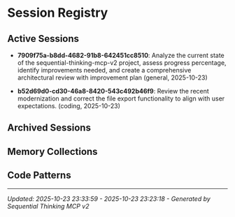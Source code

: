 # Session Registry

## Active Sessions

- **7909f75a-b8dd-4682-91b8-642451cc8510**: Analyze the current state of the sequential-thinking-mcp-v2 project, assess progress percentage, identify improvements needed, and create a comprehensive architectural review with improvement plan (general, 2025-10-23)

- **b52d69d0-cd30-46a8-8420-543c492b46f9**: Review the recent modernization and correct the file export functionality to align with user expectations. (coding, 2025-10-23)

## Archived Sessions

## Memory Collections

## Code Patterns

---
*Updated: 2025-10-23 23:33:59 - 2025-10-23 23:23:18 - Generated by Sequential Thinking MCP v2*